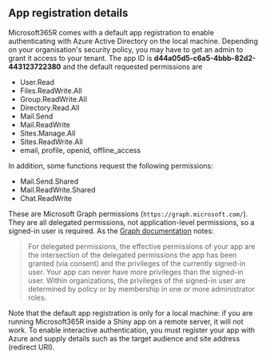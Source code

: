## App registration details

Microsoft365R comes with a default app registration to enable authenticating with Azure Active Directory on the local machine. Depending on your organisation's security policy, you may have to get an admin to grant it access to your tenant.  The app ID is **d44a05d5-c6a5-4bbb-82d2-443123722380** and the default requested permissions are

- User.Read
- Files.ReadWrite.All
- Group.ReadWrite.All
- Directory.Read.All
- Mail.Send
- Mail.ReadWrite
- Sites.Manage.All
- Sites.ReadWrite.All
- email, profile, openid, offline_access

In addition, some functions request the following permissions:

- Mail.Send.Shared
- Mail.ReadWrite.Shared
- Chat.ReadWrite

These are Microsoft Graph permissions (`https://graph.microsoft.com/`). They are all delegated permissions, not application-level permissions, so a signed-in user is required. As the [Graph documentation](https://docs.microsoft.com/en-us/graph/auth/auth-concepts#microsoft-graph-permissions) notes:

> For delegated permissions, the effective permissions of your app are the intersection of the delegated permissions the app has been granted (via consent) and the privileges of the currently signed-in user. Your app can never have more privileges than the signed-in user. Within organizations, the privileges of the signed-in user are determined by policy or by membership in one or more administrator roles.

Note that the default app registration is only for a local machine: if you are running Microsoft365R inside a Shiny app on a remote server, it will not work. To enable interactive authentication, you must register your app with Azure and supply details such as the target audience and site address (redirect URI).

